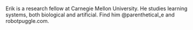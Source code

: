 Erik is a research fellow at Carnegie Mellon University. He studies learning systems, both biological and artificial. Find him @parenthetical_e and robotpuggle.com.
